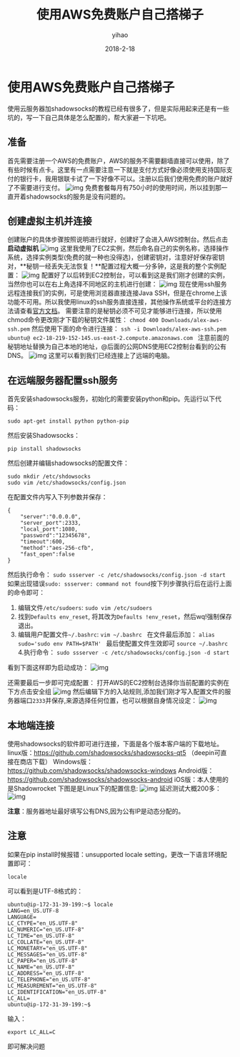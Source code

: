 ﻿---
layout:     post
title:      使用AWS免费账户自己搭梯子
# subtitle:   
date:       2018-2-18
author:     yihao
header-img: img/2017-11-6-header.png
catalog: 	 true
category: public 
tags:
    - caffe
---

# 使用AWS免费账户自己搭梯子
使用云服务器加shadowsocks的教程已经有很多了，但是实际用起来还是有一些坑的，写一下自己具体是怎么配置的，帮大家避一下坑吧。
## 准备
首先需要注册一个AWS的免费账户，AWS的服务不需要翻墙直接可以使用，除了有些时候有点卡。这里有一点需要注意一下就是支付方式好像必须使用支持国际支付的银行卡，我用银联卡试了一下好像不可以。注册以后我们使用免费的账户就好了不需要进行支付。
![img](https://i.imgur.com/YRTDBmW.png)
免费套餐每月有750小时的使用时间，所以挂到那一直开着shadowsocks的服务是没有问题的。
## 创建虚拟主机并连接
创建账户的具体步骤按照说明进行就好，创建好了会进入AWS控制台。然后点击**启动虚拟机**
![img](https://i.imgur.com/LbU0uyu.png)
这里我使用了EC2实例，然后命名自己的实例名称，选择操作系统，选择实例类型(免费的就一种也没得选)，创建密钥对，注意好好保存密钥对，**秘钥一经丢失无法恢复！**配置过程大概一分多钟，这是我的整个实例配置：
![img](https://i.imgur.com/pMTjjRI.png)
配置好了以后转到EC2控制台，可以看到这是我们刚才创建的实例，当然你也可以在右上角选择不同地区的主机进行创建：
![img](https://i.imgur.com/LR4NZ0R.png)
现在使用ssh服务远程连接我们的实例，可是使用浏览器直接连接Java SSH，但是在chrome上该功能不可用。所以我使用linux的ssh服务直接连接，其他操作系统或平台的连接方法请查看[官方文档](https://docs.aws.amazon.com/zh_cn/AWSEC2/latest/UserGuide/AccessingInstancesLinux.html)。
需要注意的是秘钥必须不可见才能够进行连接，所以使用chmod命令更改刚才下载的秘钥文件属性：
```chmod 400 Downloads/alex-aws-ssh.pem```
然后使用下面的命令进行连接：
```ssh -i Downloads/alex-aws-ssh.pem ubuntu@ ec2-18-219-152-145.us-east-2.compute.amazonaws.com ```
注意前面的秘钥地址替换为自己本地的地址，@后面的公网DNS使用EC2控制台看到的公有DNS。
![img](https://i.imgur.com/sIQh32k.png)
这里可以看到我们已经连接上了远端的电脑。

## 在远端服务器配置ssh服务
首先安装shadowsocks服务，初始化的需要安装python和pip。先运行以下代码：
```
sudo apt-get install python python-pip
```
然后安装Shadowsocks：
```
pip install shadowsocks
```
然后创建并编辑shadowsocks的配置文件：
```
sudo mkdir /etc/shdowsocks
sudo vim /etc/shadowsocks/config.json
```
在配置文件内写入下列参数并保存：
```
{
    "server":"0.0.0.0",
    "server_port":2333,
    "local_port":1080, 
    "password":"12345678", 
    "timeout":600,
    "method":"aes-256-cfb",
    "fast_open":false
}

```
然后执行命令：
```sudo ssserver -c /etc/shadowsocks/config.json -d start```
如果出现错误`sudo: ssserver: command not found`按下列步骤执行后在运行上面的命令即可：
1. 编辑文件`/etc/sudoers`:
```sudo vim /etc/sudoers ```
2. 找到`Defaults env_reset`, 将其改为`Defaults !env_reset`，然后wq!强制保存退出。 
3. 编辑用户配置文件`~/.bashrc`:
```vim ~/.bashrc ```
在文件最后添加：
```alias sudo='sudo env PATH=$PATH' ```
最后使配置文件生效即可
```source ~/.bashrc```
4.执行命令：
```sudo ssserver -c /etc/shadowsocks/config.json -d start```

看到下面这样即为启动成功：
![img](https://i.imgur.com/2kf5715.png)

还需要最后一步即可完成配置：
打开AWS的EC2控制台选择你当前配置的实例在下方点击安全组
![img](https://i.imgur.com/ouh9PDt.png)
然后编辑下方的入站规则,添加我们刚才写入配置文件的服务器端口`2333`并保存,来源选择任何位置，也可以根据自身情况设定：
![img](https://i.imgur.com/btPKjTc.png)


## 本地端连接
使用shadowsocks的软件即可进行连接，下面是各个版本客户端的下载地址。
linux版：https://github.com/shadowsocks/shadowsocks-qt5 （deepin可直接在商店下载）
Windows版：https://github.com/shadowsocks/shadowsocks-windows 
Android版：https://github.com/shadowsocks/shadowsocks-android 
iOS版：本人使用的是Shadowrocket
下图是是Linux下的配置信息:
![img](https://i.imgur.com/7LfA21P.png)
延迟测试大概200多：
![img](https://i.imgur.com/lJw9jNv.png)

**注意**：服务器地址最好填写公有DNS,因为公有IP是动态分配的。


## 注意
如果在pip install时候报错：unsupported locale setting，更改一下语言环境配置即可：
```
locale
```
可以看到是UTF-8格式的：
```
ubuntu@ip-172-31-39-199:~$ locale
LANG=en_US.UTF-8
LANGUAGE=
LC_CTYPE="en_US.UTF-8"
LC_NUMERIC="en_US.UTF-8"
LC_TIME="en_US.UTF-8"
LC_COLLATE="en_US.UTF-8"
LC_MONETARY="en_US.UTF-8"
LC_MESSAGES="en_US.UTF-8"
LC_PAPER="en_US.UTF-8"
LC_NAME="en_US.UTF-8"
LC_ADDRESS="en_US.UTF-8"
LC_TELEPHONE="en_US.UTF-8"
LC_MEASUREMENT="en_US.UTF-8"
LC_IDENTIFICATION="en_US.UTF-8"
LC_ALL=
ubuntu@ip-172-31-39-199:~$ 
```
输入：
```
export LC_ALL=C
```
即可解决问题






